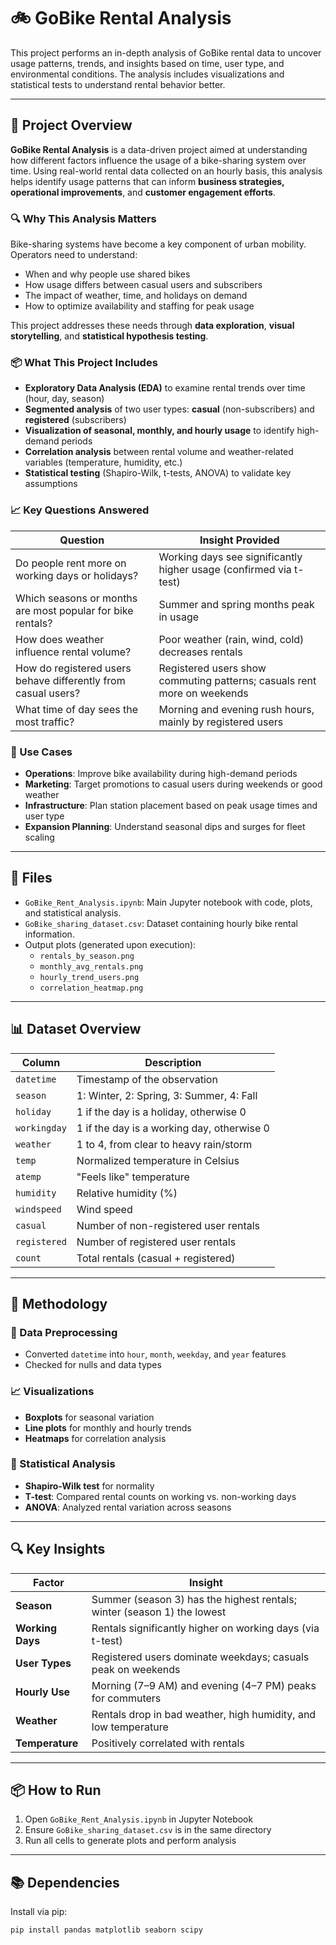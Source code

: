 # 🚲 GoBike Rental Analysis



This project performs an in-depth analysis of GoBike rental data to uncover usage patterns, trends, and insights based on time, user type, and environmental conditions. The analysis includes visualizations and statistical tests to understand rental behavior better.

---

## 🧭 Project Overview

**GoBike Rental Analysis** is a data-driven project aimed at understanding how different factors influence the usage of a bike-sharing system over time. Using real-world rental data collected on an hourly basis, this analysis helps identify usage patterns that can inform **business strategies, operational improvements**, and **customer engagement efforts**.

### 🔍 Why This Analysis Matters

Bike-sharing systems have become a key component of urban mobility. Operators need to understand:
- When and why people use shared bikes
- How usage differs between casual users and subscribers
- The impact of weather, time, and holidays on demand
- How to optimize availability and staffing for peak usage

This project addresses these needs through **data exploration**, **visual storytelling**, and **statistical hypothesis testing**.

### 📦 What This Project Includes

- **Exploratory Data Analysis (EDA)** to examine rental trends over time (hour, day, season)
- **Segmented analysis** of two user types: **casual** (non-subscribers) and **registered** (subscribers)
- **Visualization of seasonal, monthly, and hourly usage** to identify high-demand periods
- **Correlation analysis** between rental volume and weather-related variables (temperature, humidity, etc.)
- **Statistical testing** (Shapiro-Wilk, t-tests, ANOVA) to validate key assumptions

### 📈 Key Questions Answered

| Question                                                                 | Insight Provided                                                  |
|--------------------------------------------------------------------------|-------------------------------------------------------------------|
| Do people rent more on working days or holidays?                        | Working days see significantly higher usage (confirmed via t-test) |
| Which seasons or months are most popular for bike rentals?              | Summer and spring months peak in usage                             |
| How does weather influence rental volume?                               | Poor weather (rain, wind, cold) decreases rentals                  |
| How do registered users behave differently from casual users?           | Registered users show commuting patterns; casuals rent more on weekends |
| What time of day sees the most traffic?                                 | Morning and evening rush hours, mainly by registered users         |

### 🎯 Use Cases

- **Operations**: Improve bike availability during high-demand periods
- **Marketing**: Target promotions to casual users during weekends or good weather
- **Infrastructure**: Plan station placement based on peak usage times and user type
- **Expansion Planning**: Understand seasonal dips and surges for fleet scaling

---

## 📁 Files

- `GoBike_Rent_Analysis.ipynb`: Main Jupyter notebook with code, plots, and statistical analysis.
- `GoBike_sharing_dataset.csv`: Dataset containing hourly bike rental information.
- Output plots (generated upon execution):
  - `rentals_by_season.png`
  - `monthly_avg_rentals.png`
  - `hourly_trend_users.png`
  - `correlation_heatmap.png`

---

## 📊 Dataset Overview

| Column       | Description                                             |
|--------------|---------------------------------------------------------|
| `datetime`   | Timestamp of the observation                            |
| `season`     | 1: Winter, 2: Spring, 3: Summer, 4: Fall                 |
| `holiday`    | 1 if the day is a holiday, otherwise 0                  |
| `workingday` | 1 if the day is a working day, otherwise 0              |
| `weather`    | 1 to 4, from clear to heavy rain/storm                  |
| `temp`       | Normalized temperature in Celsius                       |
| `atemp`      | "Feels like" temperature                                |
| `humidity`   | Relative humidity (%)                                   |
| `windspeed`  | Wind speed                                              |
| `casual`     | Number of non-registered user rentals                   |
| `registered` | Number of registered user rentals                       |
| `count`      | Total rentals (casual + registered)                     |

---

## 🧪 Methodology

### 🧹 Data Preprocessing
- Converted `datetime` into `hour`, `month`, `weekday`, and `year` features
- Checked for nulls and data types

### 📈 Visualizations
- **Boxplots** for seasonal variation
- **Line plots** for monthly and hourly trends
- **Heatmaps** for correlation analysis

### 🔬 Statistical Analysis
- **Shapiro-Wilk test** for normality
- **T-test**: Compared rental counts on working vs. non-working days
- **ANOVA**: Analyzed rental variation across seasons

---

## 🔍 Key Insights

| Factor         | Insight                                                                 |
|----------------|-------------------------------------------------------------------------|
| **Season**     | Summer (season 3) has the highest rentals; winter (season 1) the lowest |
| **Working Days** | Rentals significantly higher on working days (via t-test)              |
| **User Types** | Registered users dominate weekdays; casuals peak on weekends            |
| **Hourly Use** | Morning (7–9 AM) and evening (4–7 PM) peaks for commuters               |
| **Weather**    | Rentals drop in bad weather, high humidity, and low temperature         |
| **Temperature**| Positively correlated with rentals                                       |

---

## 📦 How to Run

1. Open `GoBike_Rent_Analysis.ipynb` in Jupyter Notebook
2. Ensure `GoBike_sharing_dataset.csv` is in the same directory
3. Run all cells to generate plots and perform analysis

---

## 📚 Dependencies

Install via pip:
```bash
pip install pandas matplotlib seaborn scipy


